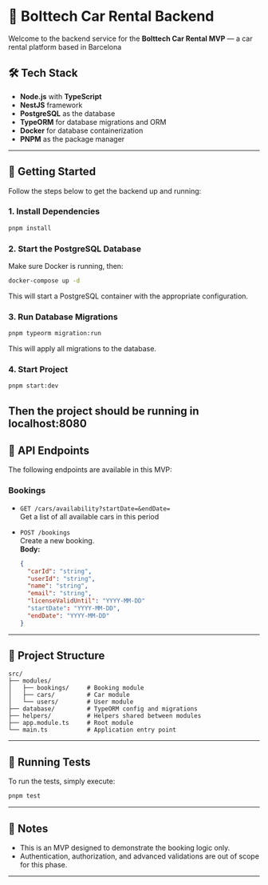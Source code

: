 # 🚗 Bolttech Car Rental Backend

Welcome to the backend service for the **Bolttech Car Rental MVP** — a car rental platform based in Barcelona

## 🛠 Tech Stack

- **Node.js** with **TypeScript**
- **NestJS** framework
- **PostgreSQL** as the database
- **TypeORM** for database migrations and ORM
- **Docker** for database containerization
- **PNPM** as the package manager

---

## 🚀 Getting Started

Follow the steps below to get the backend up and running:

### 1. Install Dependencies

```bash
pnpm install
```

### 2. Start the PostgreSQL Database

Make sure Docker is running, then:

```bash
docker-compose up -d
```

This will start a PostgreSQL container with the appropriate configuration.

### 3. Run Database Migrations

```bash
pnpm typeorm migration:run
```

This will apply all migrations to the database.

### 4. Start Project

```bash
pnpm start:dev
```

Then the project should be running in localhost:8080
---

## 📡 API Endpoints

The following endpoints are available in this MVP:

### Bookings

- `GET /cars/availability?startDate=&endDate=`  
  Get a list of all available cars in this period

- `POST /bookings`  
  Create a new booking.  
  **Body:**
  ```json
  {
    "carId": "string",
    "userId": "string",
    "name": "string",
    "email": "string",
    "licenseValidUntil": "YYYY-MM-DD"
    "startDate": "YYYY-MM-DD",
    "endDate": "YYYY-MM-DD"
  }
  ```

---

## 📁 Project Structure

```
src/
├── modules/
│   ├── bookings/     # Booking module
│   ├── cars/         # Car module
│   └── users/        # User module
├── database/         # TypeORM config and migrations
├── helpers/          # Helpers shared between modules
├── app.module.ts     # Root module
└── main.ts           # Application entry point
```

---

## 🧪 Running Tests

To run the tests, simply execute:

```bash
pnpm test
```

---

## 🧠 Notes

- This is an MVP designed to demonstrate the booking logic only.
- Authentication, authorization, and advanced validations are out of scope for this phase.

---
